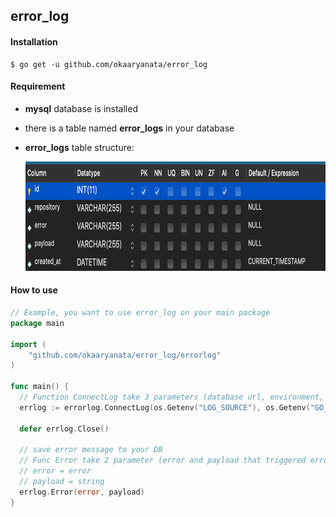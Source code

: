 ## error_log

#### Installation

```
$ go get -u github.com/okaaryanata/error_log
```

#### Requirement

- **mysql** database is installed
- there is a table named **error_logs** in your database
- **error_logs** table structure:

  <img src="images/table structure.png" height="175">

#### How to use

```go
// Example, you want to use error_log on your main package
package main

import (
	"github.com/okaaryanata/error_log/errorlog"
)

func main() {
  // Function ConnectLog take 3 parameters (database url, environment, repo-name)
  errlog := errorlog.ConnectLog(os.Getenv("LOG_SOURCE"), os.Getenv("GO_ENV"), "master-data-store")

  defer errlog.Close()

  // save error message to your DB
  // Func Error take 2 parameter (error and payload that triggered error)
  // error = error
  // payload = string
  errlog.Error(error, payload)
}
```
